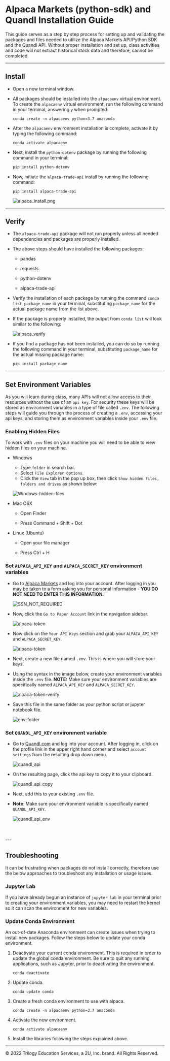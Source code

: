 # Alpaca Markets (python-sdk) and Quandl Installation Guide

This guide serves as a step by step process for setting up and validating the packages and files needed to utilize the Alpaca Markets API/Python SDK and the Quandl API. Without proper installation and set up, class activities and code will not extract historical stock data and therefore, cannot be completed.

---

## Install

* Open a new terminal window.

* All packages should be installed into the `alpacaenv` virtual environment.  To create the `alpacaenv` virtual environment, run the following command in your terminal, answering `y` when prompted:

  ```shell
  conda create -n alpacaenv python=3.7 anaconda
  ```

* After the `alpacaenv` environment installation is complete, activate it by typing the following command:

  ```shell
  conda activate alpacaenv
  ```

* Next, install the `python-dotenv` package by running the following command in your terminal:

  ```python
  pip install python-dotenv
  ```

* Now, initiate the `alpaca-trade-api` install by running the following command:

  ```shell
  pip install alpaca-trade-api
  ```

  ![alpaca_install.png](Images/alpaca_install.png)

---

## Verify

* The `alpaca-trade-api` package will not run properly unless all needed dependencies and packages are properly installed.

* The above steps should have installed the following packages:

    * pandas

    * requests

    * python-dotenv

    * alpaca-trade-api

* Verify the installation of each package by running the command `conda list package_name` in your terminal, substituting `package_name` for the actual package name from the list above.

* If the package is properly installed, the output from `conda list` will look similar to the following:

  ![alpaca_verify](Images/alpaca-verify.png)

* If you find a package has not been installed, you can do so by running the following command in your terminal, substituting `package_name` for the actual missing package name:

  ```python
  pip install package_name
  ```
---

## Set Environment Variables

As you will learn during class, many APIs will not allow access to their resources without the use of an `api key`. For security these keys will be stored as environment variables in a type of file called `.env`.  The following steps will guide you through the process of creating a `.env`, accessing your api keys, and storing them as environment variables inside your `.env` file.

### Enabling Hidden Files

To work with `.env` files on your machine you will need to be able to view hidden files on your machine.

  * Windows

    * Type `folder` in search bar.
    * Select `File Explorer Options`.
    * Click the `View` tab in the pop up box, then click `Show hidden files, folders and drives` as shown below:

    ![Windows-hidden-files](Images/Windows-hidden-file.png)

  * Mac OSX

    * Open Finder

    * Press Command + Shift + Dot

  * Linux (Ubuntu)

    * Open your file manager

    * Press Ctrl + H

### Set `ALPACA_API_KEY` and `ALPACA_SECRET_KEY` environment variables

* Go to [Alpaca Markets](https://app.alpaca.markets) and log into your account. After logging in you may be taken to a form asking you for personal information - **YOU DO NOT NEED TO ENTER THIS INFORMATION**.

    ![SSN_NOT_REQUIRED](Images/SSN_NOT_REQUIRED.png)

* Now, click the `Go to Paper Account` link in the navigation sidebar.

     ![alpaca-token](Images/alpaca_go_to_paper.png)

* Now click on the `Your API Keys` section and grab your `ALPACA_API_KEY` and `ALPACA_SECRET_KEY`.

  ![alpaca-token](Images/alpaca-token.png)

* Next, create a new file named `.env`.  This is where you will store your keys.

* Using the syntax in the image below, create your environment variables inside the `.env` file. **NOTE:** Make sure your environment variables are specifically named `ALPACA_API_KEY` and `ALPACA_SECRET_KEY`.

  ![alpaca-token-verify](Images/alpaca-env.png)

* Save this file in the same folder as your python script or jupyter notebook file.

  ![env-folder](Images/env-folder.png)

### Set `QUANDL_API_KEY` environment variable

* Go to [Quandl.com](https://quandl.com) and log into your account.  After logging in, click on the profile link in the upper right hand corner and select `account settings` from the resulting drop down menu.

  ![quandl_api](Images/quandl_api.png)

* On the resulting page, click the api key to copy it to your clipboard.

  ![quandl_api_copy](Images/quandl_api_copy.png)

* Next, add this to your existing `.env` file.

* **Note**: Make sure your environment variable is specifically named `QUANDL_API_KEY`.

  ![quandl_api_env](Images/quandl_api_env.png)
<br>
<br>
---

## Troubleshooting

It can be frustrating when packages do not install correctly, therefore use the below approaches to troubleshoot any installation or usage issues.

### Jupyter Lab

If you have already begun an instance of `jupyter lab` in your terminal prior to creating your environment variables, you may need to restart the kernel so it can scan the environment for new variables.

### Update Conda Environment

An out-of-date Anaconda environment can create issues when trying to install new packages. Follow the steps below to update your conda environment.

1. Deactivate your current conda environment. This is required in order to update the global conda environment. Be sure to quit any running applications, such as Jupyter, prior to deactivating the environment.

    ```shell
    conda deactivate
    ```

2. Update conda.

    ```shell
    conda update conda
    ```

3. Create a fresh conda environment to use with alpaca.

    ```shell
    conda create -n alpacaenv python=3.7 anaconda
    ```

4. Activate the new environment.

    ```shell
    conda activate alpacaenv
    ```

5. Install the libraries following the steps explained above.

---

© 2022 Trilogy Education Services, a 2U, Inc. brand. All Rights Reserved.
